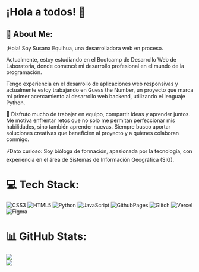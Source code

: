 # ¡Hola a todos! 👋
## 💫 About Me:
¡Hola! Soy Susana Equihua, una desarrolladora web en proceso.

Actualmente, estoy estudiando en el Bootcamp de Desarrollo Web de Laboratoria, donde comencé mi desarrollo profesional en el mundo de la programación.

Tengo experiencia en el desarrollo de aplicaciones web responsivas y actualmente estoy trabajando en Guess the Number, un proyecto que marca mi primer acercamiento al desarrollo web backend, utilizando el lenguaje Python.

👯 Disfruto mucho de trabajar en equipo, compartir ideas y aprender juntos. Me motiva enfrentar retos que no solo me permitan perfeccionar mis habilidades, sino también aprender nuevas. Siempre busco aportar soluciones creativas que beneficien al proyecto y a quienes colaboran conmigo.

⚡Dato curioso: Soy bióloga de formación, apasionada por la tecnología, con experiencia en el área de Sistemas de Información Geográfica (SIG).

# 💻 Tech Stack:
![CSS3](https://img.shields.io/badge/css3-%231572B6.svg?style=for-the-badge&logo=css3&logoColor=white) ![HTML5](https://img.shields.io/badge/html5-%23E34F26.svg?style=for-the-badge&logo=html5&logoColor=white) ![Python](https://img.shields.io/badge/python-3670A0?style=for-the-badge&logo=python&logoColor=ffdd54) ![JavaScript](https://img.shields.io/badge/javascript-%23323330.svg?style=for-the-badge&logo=javascript&logoColor=%23F7DF1E) ![GithubPages](https://img.shields.io/badge/github%20pages-121013?style=for-the-badge&logo=github&logoColor=white) ![Glitch](https://img.shields.io/badge/glitch-%233333FF.svg?style=for-the-badge&logo=glitch&logoColor=white) ![Vercel](https://img.shields.io/badge/vercel-%23000000.svg?style=for-the-badge&logo=vercel&logoColor=white) ![Figma](https://img.shields.io/badge/figma-%23F24E1E.svg?style=for-the-badge&logo=figma&logoColor=white)
# 📊 GitHub Stats:
![](https://github-readme-stats.vercel.app/api?username=su-equihua&theme=rose&hide_border=false&include_all_commits=false&count_private=false)<br/>
![](https://github-readme-streak-stats.herokuapp.com/?user=su-equihua&theme=rose&hide_border=false)<br/>



<!-- Proudly created with GPRM ( https://gprm.itsvg.in ) -->
<!--
**Su-Equihua/Su-Equihua** is a ✨ _special_ ✨ repository because its `README.md` (this file) appears on your GitHub profile.

Here are some ideas to get you started:

- 🔭 I’m currently working on ...
- 🌱 I’m currently learning ...
- 👯 I’m looking to collaborate on ...
- 🤔 I’m looking for help with ...
- 💬 Ask me about ...
- 📫 How to reach me: ...
- 😄 Pronouns: ...
- ⚡ Fun fact: ...
-->
